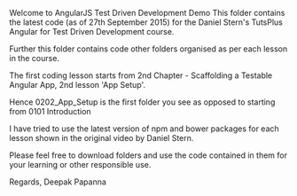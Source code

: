 
Welcome to AngularJS Test Driven Development Demo This folder contains the latest code (as of 27th September 2015) for the Daniel Stern's TutsPlus Angular for Test Driven Development course.

Further this folder contains code other folders organised as per each lesson in the course. 

The first coding lesson starts from 2nd Chapter - Scaffolding a Testable  Angular App, 2nd lesson 'App Setup'. 

Hence 0202_App_Setup is the first folder you see as opposed to starting from 0101 Introduction

I have tried to use the latest version of npm and bower packages for each lesson shown in the original video by Daniel Stern.

Please feel free to download folders and use the code contained in them for your learning or other responsible use.


Regards, 
Deepak Papanna

